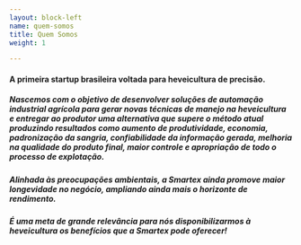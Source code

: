 ```yaml
---
layout: block-left
name: quem-somos
title: Quem Somos
weight: 1

---
```

#### A primeira startup brasileira voltada para heveicultura de precisão.

##### Nascemos com o objetivo de desenvolver soluções de automação industrial agrícola para gerar novas técnicas de manejo na heveicultura e entregar ao produtor uma alternativa que supere o método atual produzindo resultados como aumento de produtividade, economia, padronização da sangria, confiabilidade da informação gerada, melhoria na qualidade do produto final, maior controle e apropriação de todo o processo de explotação.

##### Alinhada às preocupações ambientais, a Smartex ainda promove maior longevidade no negócio, ampliando ainda mais o horizonte de rendimento.

##### É uma meta de grande relevância para nós disponibilizarmos à heveicultura os benefícios que a Smartex pode oferecer!